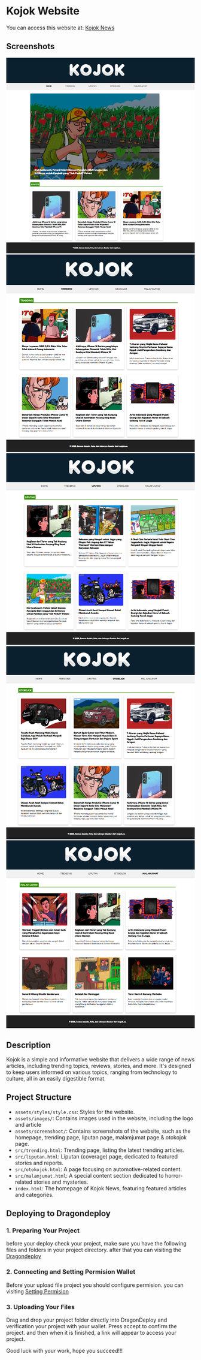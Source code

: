 # Kojok Website

You can access this website at: [Kojok News](https://mydmv4b5rx6tlkygsn3udlf3zlsjvquz2dls7plhp23eswgnzveq.arweave.net/ZgbK8D2N_TWrBpN3Qay7yuSawpnQ1y-9Z362SVjNzUk/)

## Screenshots

![Homepage Screenshot](assets/screenshoot/home-page.png)
![Trending Page Screenshot](assets/screenshoot/tranding-page.png)
![Liputan Page Screenshot](assets/screenshoot/liputan-page.png)
![Otokojok Page Screenshot](assets/screenshoot/otokojok-page.png)
![Malamjumat Page Screenshot](assets/screenshoot/malamjumat-page.png)

## Description

Kojok is a simple and informative website that delivers a wide range of news articles, including trending topics, reviews, stories, and more. It's designed to keep users informed on various topics, ranging from technology to culture, all in an easily digestible format.

## Project Structure

- `assets/styles/style.css`: Styles for the website.
- `assets/images/`: Contains images used in the website, including the logo and article
- `assets/screenshoot/`: Contains screenshots of the website, such as the homepage, trending page, liputan page, malamjumat page & otokojok page.
- `src/trending.html`: Trending page, listing the latest trending articles.
- `src/liputan.html`: Liputan (coverage) page, dedicated to featured stories and reports.
- `src/otokojok.html`: A page focusing on automotive-related content.
- `src/malamjumat.html`: A special content section dedicated to horror-related stories and mysteries.
- `index.html`: The homepage of Kojok News, featuring featured articles and categories.

## Deploying to Dragondeploy

### 1. Preparing Your Project

before your deploy check your project, make sure you have the following files and folders in your project directory. after that
you can visiting the [Dragondeploy](https://dragondeploy.xyz/)

### 2. Connecting and Setting Permision Wallet

Before your upload file project you should configure permision.
you can visiting [Setting Permision](https://dragondeploy.xyz/pro-tips)

### 3. Uploading Your Files

Drag and drop your project folder directly into DragonDeploy and verification your project with your wallet. Press accept to confirm the project. and then when it is finished, a link will appear to access your project.

Good luck with your work, hope you succeed!!!

